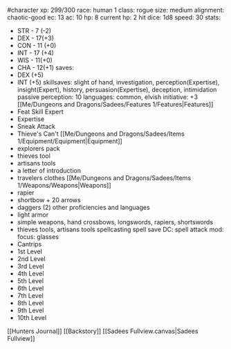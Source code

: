 #character
xp: 299/300
race: human 1
class: rogue
size: medium
alignment: chaotic-good
ec: 13
ac: 10
hp: 8
current hp: 2
hit dice: 1d8
speed: 30
stats:
 - STR -  7 (-2)
 - DEX - 17(+3)
 - CON - 11 (+0)
 - INT - 17 (+4)
 - WIS -  11(+0)
 - CHA -  12(+1)
saves:
 - DEX (+5)
 - INT (+5)
skillsaves: slight of hand, investigation, perception(Expertise), insight(Expert), history, persuasion(Expertise), deception, intimidation
passive perception: 10
languages: common, elvish
initiative: +3
[[Me/Dungeons and Dragons/Sadees/Features 1/Features|Features]]
 - Feat Skill Expert
  - Expertise
  - Sneak Attack
  - Thieve's Can't
[[Me/Dungeons and Dragons/Sadees/Items 1/Equipment/Equipment|Equipment]]
- explorers pack
- thieves tool
- artisans tools
- a letter of introduction
- travelers clothes
[[Me/Dungeons and Dragons/Sadees/Items 1/Weapons/Weapons|Weapons]]
 - rapier
 - shortbow + 20 arrows
 - daggers (2)
other proficiencies and languages
 - light armor
 - simple weapons, hand crossbows, longswords, rapiers, shortswords
 - thieves tools, artisans tools
 spellcasting
 spell save DC: 
 spell attack mod: 
 focus: glasses
 - Cantrips
 - 1st Level
 - 2nd Level
 - 3rd Level
 - 4th Level
 - 5th Level
 - 6th Level
 - 7th Level
 - 8th Level
 - 9th Level
 - 10th Level

[[Hunters Journal]]
[[Backstory]]
[[Sadees Fullview.canvas|Sadees Fullview]]


